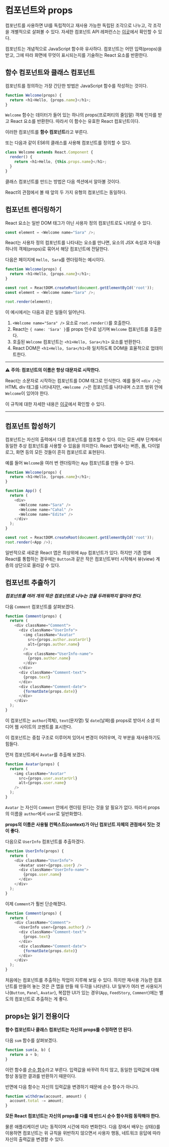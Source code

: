 # 컴포넌트와 props
컴포넌트를 사용하면 UI를 독립적이고 재사용 가능한 독립된 조각으로 나누고, 각 조각을 개별적으로 살펴볼 수 있다. 자세한 컴포넌트 API 레퍼런스는 [이곳](https://ko.reactjs.org/docs/react-component.html)에서 확인할 수 있다.

컴포넌트는 개념적으로 JavaScript 함수와 유사하다. 컴포넌트는 어떤 입력(props)을 받고, 그에 따라 화면에 무엇이 표시되는지를 기술하는 React 요소를 반환한다.

## 함수 컴포넌트와 클래스 컴포넌트
컴포넌트를 정의하는 가장 간단한 방법은 JavaScript 함수를 작성하는 것이다.

```js
function Welcome(props) {
  return <h1>Hello, {props.name}</h1>;
}
```

`Welcome` 함수는 데이터가 들어 있는 하나의 props(프로퍼티의 줄임말) 객체 인자를 받고 React 요소를 반환한다. 따라서 이 함수는 유효한 React 컴포넌트이다.

이러한 컴포넌트를 **함수 컴포넌트**라고 부른다.

또는 다음과 같이 ES6의 클래스를 사용해 컴포넌트를 정의할 수 있다.

```js
class Welcome extends React.Component {
  render() {
    return <h1>Hello, {this.props.name}</h1>;
  }
}
```

클래스 컴포넌트를 만드는 방법은 다음 섹션에서 알아볼 것이다.

React의 관점에서 볼 때 앞의 두 가지 유형의 컴포넌트는 동일하다.

## 컴포넌트 렌더링하기
React 요소는 일반 DOM 태그가 아닌 사용자 정의 컴포넌트로도 나타낼 수 있다.

```js
const element = <Welcome name="Sara" />;
```

React는 사용자 정의 컴포넌트를 나타내는 요소를 만나면, 요소의 JSX 속성과 자식을 하나의 객체(props)로 묶어서 해당 컴포넌트에 전달한다.

다음은 페이지에 `Hello, Sara`를 렌더링하는 예시이다.

```js
function Welcome(props) {
  return <h1>Hello, {props.name}</h1>;
}

const root = ReactDOM.createRoot(document.getElementById('root'));
const element = <Welcome name="Sara" />;

root.render(element);
```

이 예시에서는 다음과 같은 일들이 일어난다.

1.  `<Welcome name="Sara" />`  요소로 `root.render()`를 호출한다.
2.  React는  `{ name: 'Sara' }`를 props 인수로 넘기며 `Welcome`  컴포넌트를 호출한다.
3.  호출된 `Welcome`  컴포넌트는 `<h1>Hello, Sara</h1>`  요소를 반환한다.
4.  React DOM은  `<h1>Hello, Sara</h1>`와 일치하도록 DOM을 효율적으로 업데이트한다.

---
:warning: **주의: 컴포넌트의 이름은 항상 대문자로 시작한다.**

React는 소문자로 시작하는 컴포넌트를 DOM 태그로 인식한다. 예를 들어  `<div />`는 HTML div 태그를 나타내지만,  `<Welcome />`은 컴포넌트를 나타내며 스코프 범위 안에  `Welcome`이 있어야 한다.

이 규칙에 대한 자세한 내용은  [이곳](https://ko.reactjs.org/docs/jsx-in-depth.html#user-defined-components-must-be-capitalized)에서 확인할 수 있다.

---

## 컴포넌트 합성하기
컴포넌트는 자신의 출력에서 다른 컴포넌트를 참조할 수 있다. 이는 모든 세부 단계에서 동일한 추상 컴포넌트를 사용할 수 있음을 의미한다. React 앱에서는 버튼, 폼, 다이얼로그, 화면 등의 모든 것들이 흔히 컴포넌트로 표현된다.

예를 들어 `Welcome`을 여러 번 렌더링하는 `App` 컴포넌트를 만들 수 있다.

```js
function Welcome(props) {
  return <h1>Hello, {props.name}</h1>;
}

function App() {
  return (
    <div>
      <Welcome name="Sara" />
      <Welcome name="Cahal" />
      <Welcome name="Edite" />
    </div>
  );
}

const root = ReactDOM.createRoot(document.getElementById('root'));
root.render(<App />);
```

일반적으로 새로운 React 앱은 최상위에 `App` 컴포넌트가 있다. 하지만 기존 앱에 React를 통합하는 경우에는 `Button`과 같은 작은 컴포넌트부터 시작해서 뷰(view) 계층의 상단으로 올라갈 수 있다.

## 컴포넌트 추출하기
***컴포넌트를 여러 개의 작은 컴포넌트로 나누는 것을 두려워하지 말아야 한다.***

다음 `Comment` 컴포넌트를 살펴보겠다.

```js
function Comment(props) {
  return (
    <div className="Comment">
      <div className="UserInfo">
        <img className="Avatar"
          src={props.author.avatarUrl}
          alt={props.author.name}
        />
        <div className="UserInfo-name">
          {props.author.name}
        </div>
      </div>
      <div className="Comment-text">
        {props.text}
      </div>
      <div className="Comment-date">
        {formatDate(props.date)}
      </div>
    </div>
  );
}
```

이 컴포넌트는 `author`(객체), `text`(문자열) 및 `date`(날짜)를 props로 받아서 소셜 미디어 웹 사이트의 코멘트를 표시한다.

이 컴포넌트는 중첩 구조로 이루어져 있어서 변경이 어려우며, 각 부분을 재사용하기도 힘들다.

먼저 컴포넌트에서 `Avatar`를 추출해 보겠다.

```js
function Avatar(props) {
  return (
    <img className="Avatar"
      src={props.user.avatarUrl}
      alt={props.user.name}
    />
  );
}
```

`Avatar` 는 자신이 `Comment` 안에서 렌더링 된다는 것을 알 필요가 없다. 따라서 props의 이름을 `author`에서 `user`로 일반화했다.

**props의 이름은 사용될 컨텍스트(context)가 아닌 컴포넌트 자체의 관점에서 짓는 것이 좋다.**

다음으로 `UserInfo` 컴포넌트를 추출하겠다.

```js
function UserInfo(props) {
  return (
    <div className="UserInfo">
      <Avatar user={props.user} />
      <div className="UserInfo-name">
        {props.user.name}
      </div>
    </div>
  );
}
```

이제 `Comment`가 훨씬 단순해졌다.

```js
function Comment(props) {
  return (
    <div className="Comment">
      <UserInfo user={props.author} />
      <div className="Comment-text">
        {props.text}
      </div>
      <div className="Comment-date">
        {formatDate(props.date)}
      </div>
    </div>
  );
}
```

처음에는 컴포넌트를 추출하는 작업이 지루해 보일 수 있다. 하지만 재사용 가능한 컴포넌트를 만들어 놓는 것은 큰 앱을 만들 때 두각을 나타낸다. UI 일부가 여러 번 사용되거나(`Button`, `Panel`, `Avatar`), 복잡한 UI가 있는 경우(`App`, `FeedStory`, `Comment`)에는 별도의 컴포넌트로 추출하는 게 좋다.

## props는 읽기 전용이다
**함수 컴포넌트나 클래스 컴포넌트는 자신의 props를 수정하면 안 된다.**

다음 `sum` 함수를 살펴보겠다.

```js
function sum(a, b) {
  return a + b;
}
```

이런 함수를  [순수 함수](https://en.wikipedia.org/wiki/Pure_function)라고 부른다. 입력값을 바꾸려 하지 않고, 동일한 입력값에 대해 항상 동일한 결과를 반환하기 때문이다.

반면에 다음 함수는 자신의 입력값을 변경하기 때문에 순수 함수가 아니다.

```js
function withdraw(account, amount) {
  account.total -= amount;
}
```

**모든 React 컴포넌트는 자신의 props를 다룰 때 반드시 순수 함수처럼 동작해야 한다.**

물론 애플리케이션 UI는 동적이며 시간에 따라 변화한다. 다음 장에서 배우는 상태()를 이용하면 컴포넌트는 위 규칙을 위반하지 않으면서 사용자 행동, 네트워크 응답에 따라 자신의 출력값을 변경할 수 있다.
